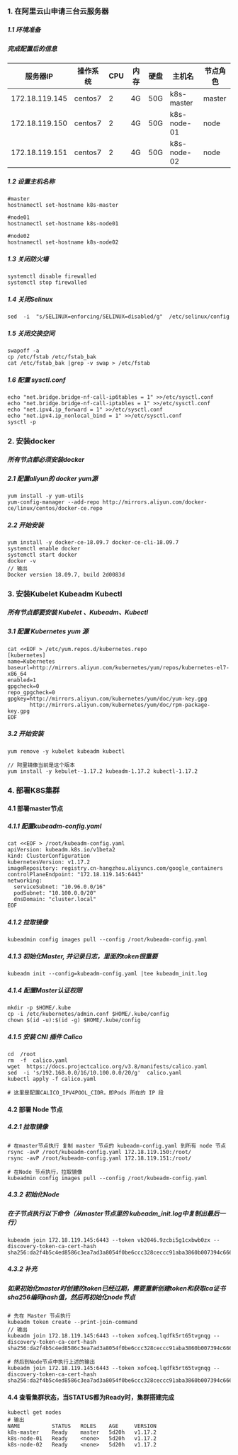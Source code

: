 ### 1. 在阿里云山申请三台云服务器

##### 1.1 环境准备

##### 完成配置后的信息

| 服务器IP       | 操作系统 | CPU  | 内存 | 硬盘 | 主机名      | 节点角色 |
| -------------- | -------- | ---- | ---- | ---- | ----------- | -------- |
| 172.18.119.145 | centos7  | 2    | 4G   | 50G  | k8s-master  | master   |
| 172.18.119.150 | centos7  | 2    | 4G   | 50G  | k8s-node-01 | node     |
| 172.18.119.151 | centos7  | 2    | 4G   | 50G  | k8s-node-02 | node     |

##### 1.2 设置主机名称

```shell
#master
hostnamectl set-hostname k8s-master

#node01
hostnamectl set-hostname k8s-node01

#node02
hostnamectl set-hostname k8s-node02
```

##### 1.3 关闭防火墙

```shell
systemctl disable firewalled
systemctl stop firewalled
```

##### 1.4 关闭Selinux

```shell
sed  -i  "s/SELINUX=enforcing/SELINUX=disabled/g"  /etc/selinux/config
```

##### 1.5 关闭交换空间

```shell
swapoff -a
cp /etc/fstab /etc/fstab_bak
cat /etc/fstab_bak |grep -v swap > /etc/fstab
```

##### 1.6 配置 sysctl.conf

 ```shell
echo "net.bridge.bridge-nf-call-ip6tables = 1" >>/etc/sysctl.conf
echo "net.bridge.bridge-nf-call-iptables = 1" >>/etc/sysctl.conf
echo "net.ipv4.ip_forward = 1" >>/etc/sysctl.conf
echo "net.ipv4.ip_nonlocal_bind = 1" >>/etc/sysctl.conf
sysctl -p
 ```



### 2. 安装docker

##### 所有节点都必须安装docker

##### 2.1 配置aliyun的 docker yum源

```shell
yum install -y yum-utils 
yum-config-manager --add-repo http://mirrors.aliyun.com/docker-ce/linux/centos/docker-ce.repo
```

##### 2.2 开始安装

```shell
yum install -y docker-ce-18.09.7 docker-ce-cli-18.09.7 
systemctl enable docker
systemctl start docker
docker -v
// 输出
Docker version 18.09.7, build 2d0083d
```



### 3. 安装Kubelet  Kubeadm  Kubectl

#####  所有节点都要安装 Kubelet 、Kubeadm、Kubectl

##### 3.1 配置 Kubernetes yum 源

```shell
cat <<EOF > /etc/yum.repos.d/kubernetes.repo
[kubernetes]
name=Kubernetes
baseurl=http://mirrors.aliyun.com/kubernetes/yum/repos/kubernetes-el7-x86_64
enabled=1
gpgcheck=0
repo_gpgcheck=0
gpgkey=http://mirrors.aliyun.com/kubernetes/yum/doc/yum-key.gpg
       http://mirrors.aliyun.com/kubernetes/yum/doc/rpm-package-key.gpg
EOF
```



##### 3.2 开始安装

```shell
yum remove -y kubelet kubeadm kubectl

// 阿里镜像当前是这个版本
yum install -y kebulet--1.17.2 kubeadm-1.17.2 kubectl-1.17.2
```



### 4. 部署K8S集群

#### 4.1 部署master节点

##### 4.1.1 配置kubeadm-config.yaml

```shell
cat <<EOF > /root/kubeadm-config.yaml
apiVersion: kubeadm.k8s.io/v1beta2
kind: ClusterConfiguration
kubernetesVersion: v1.17.2
imageRepository: registry.cn-hangzhou.aliyuncs.com/google_containers
controlPlaneEndpoint: "172.18.119.145:6443"
networking:
  serviceSubnet: "10.96.0.0/16"
  podSubnet: "10.100.0.0/20"
  dnsDomain: "cluster.local"
EOF
```

##### 4.1.2 拉取镜像

```shell
kubeadmin config images pull --config /root/kubeadm-config.yaml
```

##### 4.1.3 初始化Master, 并记录日志，里面的token很重要

```shell
kubeadm init --config=kubeadm-config.yaml |tee kubeadm_init.log
```

##### 4.1.4 配置Master认证权限

```shell
mkdir -p $HOME/.kube
cp -i /etc/kubernetes/admin.conf $HOME/.kube/config
chown $(id -u):$(id -g) $HOME/.kube/config
```

##### 4.1.5 安装 CNI 插件 Calico

```shell
cd  /root
rm  -f  calico.yaml
wget  https://docs.projectcalico.org/v3.8/manifests/calico.yaml
sed  -i 's/192.168.0.0/16/10.100.0.0/20/g'  calico.yaml
kubectl apply -f calico.yaml

# 这里是配置CALICO_IPV4POOL_CIDR，即Pods 所在的 IP 段
```



#### 4.2 部署 Node 节点

##### 4.2.1 拉取镜像

```shell
# 在master节点执行 复制 master 节点的 kubeadm-config.yaml 到所有 node 节点
rsync -avP /root/kubeadm-config.yaml 172.18.119.150:/root/
rsync -avP /root/kubeadm-config.yaml 172.18.119.151:/root/

# 在Node 节点执行，拉取镜像
kubeadmin config images pull --config /root/kubeadm-config.yaml
```

##### 4.3.2 初始化Node

##### 在子节点执行以下命令（从master节点里的 kubeadm_init.log中复制出最后一行）

 ```shell
kubeadm join 172.18.119.145:6443 --token vb2046.9zcbi5g1cxbwb0zx --discovery-token-ca-cert-hash sha256:da2f4b5c4ed8586c3ea7ad3a8054f0be6ccc328ceccc91aba3860b007394c666
 ```

##### 4.3.2 补充

##### 如果初始化master时创建的token已经过期，需要重新创建token和获取ca证书sha256编码hash值，然后再初始化node节点

```shell
# 先在 Master 节点执行
kubeadm token create --print-join-command
// 输出
kubeadm join 172.18.119.145:6443 --token xofceq.lqdfk5rt65tvgnqg --discovery-token-ca-cert-hash sha256:da2f4b5c4ed8586c3ea7ad3a8054f0be6ccc328ceccc91aba3860b007394c666

# 然后到Node节点中执行上述的输出
kubeadm join 172.18.119.145:6443 --token xofceq.lqdfk5rt65tvgnqg --discovery-token-ca-cert-hash sha256:da2f4b5c4ed8586c3ea7ad3a8054f0be6ccc328ceccc91aba3860b007394c666
```



#### 4.4 查看集群状态，当STATUS都为Ready时，集群搭建完成

```shell
kubectl get nodes
# 输出
NAME          STATUS   ROLES    AGE     VERSION
k8s-master    Ready    master   5d20h   v1.17.2
k8s-node-01   Ready    <none>   5d20h   v1.17.2
k8s-node-02   Ready    <none>   5d20h   v1.17.2
```



